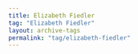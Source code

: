 ```yaml
---
title: Elizabeth Fiedler
tag: "Elizabeth Fiedler"
layout: archive-tags
permalink: "tag/elizabeth-fiedler"
---
```

